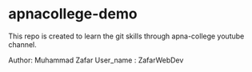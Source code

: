 # apnacollege-demo
This repo is created to learn the git skills through apna-college youtube channel.

Author: Muhammad Zafar
User_name : ZafarWebDev

